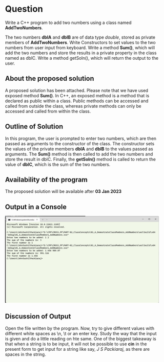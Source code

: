 # Question #
Write a C++ program to add two numbers using a class named **AddTwoNumbers**.

The two numbers **dblA** and **dblB** are of data type _double_, stored as private members of **AddTwoNumbers**.  Write Constructors to set values to the two numbers from user input from keyboard.  Write a method **Sum()**, which will add the two numbers and store the results in a private property in the class named as  dblC.  Write a method getSoln(), which will return the output to the user.
## About the proposed solution ##
A proposed solution has been attached.  Please note that we have used exposed method **Sum()**.  In C++, an exposed method is a method that is declared as public within a class. Public methods can be accessed and called from outside the class, whereas private methods can only be accessed and called from within the class.

## Outline of Solution ##
In this program, the user is prompted to enter two numbers, which are then passed as arguments to the constructor of the class. The constructor sets the values of the private members **dblA** and **dblB** to the values passed as arguments. The **Sum()** method is then called to add the two numbers and store the result in dblC. Finally, the **getSoln()** method is called to return the value of **dblC**, which is the sum of the two numbers.
## Availability of the program ##
The proposed solution will be available after __03 Jan 2023__
## Output in a Console ##

![Link](Assets/Images/Output.png)

## Discussion of Output ##
Open the file written by the program.  Now, try to give different values with different white spaces as  \n, \t or an enter key.  Study the way that the input is given and do a little reading on hte same.  One of the biggest takeaway is that when a string is to be input, it will not be possible to use **cin** in the present form to get input for a string like say, _J S Packiaraj_, as there are spaces in the string.

